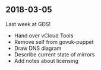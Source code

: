 ## 2018-03-05

Last week at GDS!

 - Hand over vCloud Tools
 - Remove self from govuk-puppet
 - Draw DNS diagram
 - Describe current state of mirrors
 - Add notes about licensing
